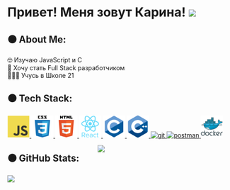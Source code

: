 <!-- <img align='right' src='https://github.com/TheDudeThatCode/TheDudeThatCode/blob/master/Assets/PC.gif' width='150'> -->

# Привет! Меня зовут Карина! <img src="https://media.giphy.com/media/l3vRnHjemLtYF3n3O/giphy.gif" width='10%'></img>
<!-- <img src="https://media.giphy.com/media/hvRJCLFzcasrR4ia7z/giphy.gif" width='5%'> -->

## ⚫️ About Me:
🤓 Изучаю JavaScript и С<br>💭 Хочу стать Full Stack разработчиком<br>👩🏻‍💻 Учусь в Школе 21

## ⚫️ Tech Stack:
<p align="left">
  <a href="https://developer.mozilla.org/en-US/docs/Web/JavaScript" target="_blank"> <img src="https://raw.githubusercontent.com/devicons/devicon/master/icons/javascript/javascript-original.svg" alt="javascript" width="50" height="50"/> </a>
  <a href="https://www.w3schools.com/css/" target="_blank"> <img src="https://raw.githubusercontent.com/devicons/devicon/master/icons/css3/css3-original-wordmark.svg" alt="css3" width="50" height="50"/> </a>
    <a href="https://www.w3.org/html/" target="_blank"> <img src="https://raw.githubusercontent.com/devicons/devicon/master/icons/html5/html5-original-wordmark.svg" alt="html5" width="50" height="50"/> </a>
    <a href="https://reactjs.org/" target="_blank"> <img src="https://raw.githubusercontent.com/devicons/devicon/master/icons/react/react-original-wordmark.svg" alt="react" width="50" height="50"/> </a>
  <a href="https://www.cprogramming.com/" target="_blank"> <img src="https://raw.githubusercontent.com/devicons/devicon/master/icons/c/c-original.svg" alt="c" width="50" height="50"/> </a>
  <a href="https://www.w3schools.com/cpp/" target="_blank"> <img src="https://raw.githubusercontent.com/devicons/devicon/master/icons/cplusplus/cplusplus-original.svg" alt="cplusplus" width="50" height="50"/> </a>
  <a href="https://git-scm.com/" target="_blank"> <img src="https://www.vectorlogo.zone/logos/git-scm/git-scm-icon.svg" alt="git" width="50" height="50"/> </a>
  <a href="https://postman.com" target="_blank"> <img src="https://www.vectorlogo.zone/logos/getpostman/getpostman-icon.svg" alt="postman" width="50" height="50"/> </a>
  <a href="https://www.docker.com/" target="_blank"> <img src="https://raw.githubusercontent.com/devicons/devicon/master/icons/docker/docker-original-wordmark.svg" alt="docker" width="50" height="50"/> </a>
</p>

<img align='right' src="https://media.giphy.com/media/l2Sq8BNJpTcnTLyIU/giphy.gif" width="300"></img>

## ⚫️ GitHub Stats:
![](https://github-readme-stats.vercel.app/api/top-langs/?username=iamcarinn&theme=graywhite&hide_border=true&include_all_commits=false&count_private=false&layout=compact)


